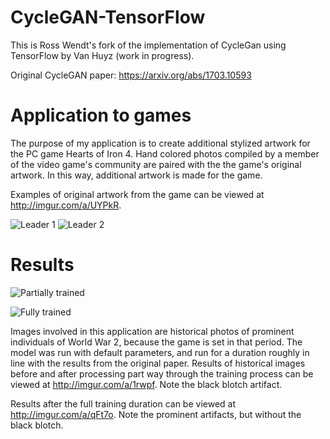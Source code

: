 # CycleGAN-TensorFlow
This is Ross Wendt's fork of the implementation of CycleGan using TensorFlow by Van Huyz (work in progress).

Original CycleGAN paper: https://arxiv.org/abs/1703.10593

# Application to games

The purpose of my application is to create additional stylized artwork for the PC game Hearts of Iron 4. Hand colored photos compiled by a member of the video game's community are paired with the the game's original artwork. In this way, additional artwork is made for the game.

Examples of original artwork from the game can be viewed at http://imgur.com/a/UYPkR.

![Leader 1](http://imgur.com/Ubhqd3x.png)
![Leader 2](http://imgur.com/pBw6W1g.png)

# Results

![Partially trained](http://imgur.com/GtIjquO.png)

![Fully trained](http://imgur.com/yC0pwwF.png)

Images involved in this application are historical photos of prominent individuals of World War 2, because the game is set in that period. The model was run with default parameters, and run for a duration roughly in line with the results from the original paper. Results of historical images before and after processing part way through the training process can be viewed at http://imgur.com/a/1rwpf. Note the black blotch artifact.

Results after the full training duration can be viewed at http://imgur.com/a/qFt7o. Note the prominent artifacts, but without the black blotch.



